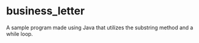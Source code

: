 # business_letter
A sample program made using Java that utilizes the substring method and a while loop.
